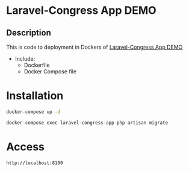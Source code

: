 # Laravel-Congress App DEMO
## Description
This is code to deployment in Dockers of [Laravel-Congress App DEMO](https://github.com/RafaTorices/laravel-congress-app)

- Include:
    - Dockerfile
    - Docker Compose file


# Installation

```bash
docker-compose up -d
```
```bash
docker-compose exec laravel-congress-app php artisan migrate
```

# Access
```
http://localhost:8100
```
 